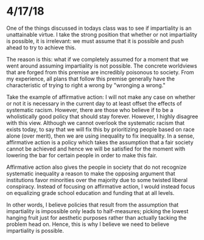 # 4/17/18
One of the things discussed in todays class was to see if impartiality is an unattainable virtue. I take the strong position that whether or not impartiality is possible, it is irrelevant: we must assume that it is possible and push ahead to try to achieve this.

The reason is this: what if we completely assumed for a moment that we went around assuming impartiality is not possible. The concrete worldviews that are forged from this premise are incredibly poisonous to society. From my experience, all plans that follow this premise generally have the characteristic of trying to right a wrong by "wronging a wrong."

Take the example of affirmative action: I will not make any case on whether or not it is necessary in the current day to at least offset the effects of systematic racism. However, there are those who believe if to be a wholistically good policy that should stay forever. However, I highly disagree with this view. Although we cannot overlook the systematic racism that exists today, to say that we will fix this by prioritizing people based on race alone (over merit), then we are using inequality to fix inequality. In a sense, affirmative action is a policy which takes the assumption that a fair society cannot be achieved and hence we will be satisfied for the moment with lowering the bar for certain people in order to make this fair.

Affirmative action also gives the people in society that do not recognize systematic inequality a reason to make the opposing argument that institutions favor minorities over the majority due to some twisted liberal conspiracy. Instead of focusing on affirmative action, I would instead focus on equalizing grade school education and funding that at all levels.

In other words, I believe policies that result from the assumption that impartiality is impossible only leads to half-measures; picking the lowest hanging fruit just for aesthetic purposes rather than actually tacking the problem head on. Hence, this is why I believe we need to believe impartiality is possible.
